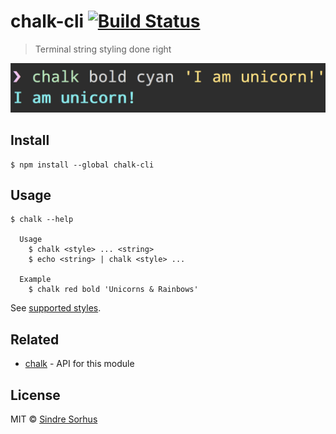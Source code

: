 # chalk-cli [![Build Status](https://travis-ci.org/chalk/chalk-cli.svg?branch=master)](https://travis-ci.org/chalk/chalk-cli)

> Terminal string styling done right

<img src="screenshot.png" width="631">


## Install

```
$ npm install --global chalk-cli
```


## Usage

```
$ chalk --help

  Usage
    $ chalk <style> ... <string>
    $ echo <string> | chalk <style> ...

  Example
    $ chalk red bold 'Unicorns & Rainbows'
```

See [supported styles](https://github.com/chalk/chalk/blob/master/readme.md#styles).


## Related

- [chalk](https://github.com/chalk/chalk) - API for this module


## License

MIT © [Sindre Sorhus](http://sindresorhus.com)

